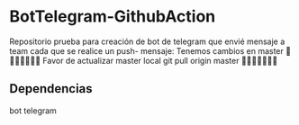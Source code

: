 # BotTelegram-GithubAction
Repositorio prueba para creación de bot de telegram que envié mensaje a team cada que se realice un push- mensaje: Tenemos cambios en master 🚨🚨🚨🚨🚨🚨🚨 Favor de actualizar master local  git pull origin master  🚨🚨🚨🚨🚨🚨🚨

## Dependencias

bot telegram


